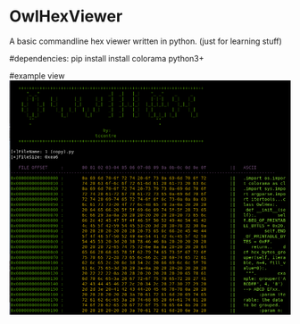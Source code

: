 # OwlHexViewer
A basic commandline hex viewer written in python. (just for learning stuff)

#dependencies:
pip install install colorama
python3+

#example view
<img src="capture.PNG"> </img>

